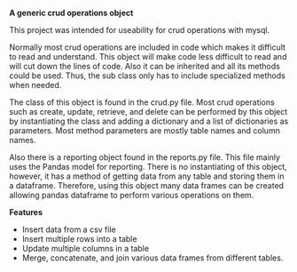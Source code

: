 **A generic crud operations object**

This project was intended for useability for crud operations with mysql. 

Normally most crud operations are included in code which makes it difficult to read and understand. This object will make code less difficult to read and will cut down the lines of code. Also it can be inherited and all its methods could be used. Thus, the sub class only has to include specialized methods when needed.

The class of this object is found in the crud.py file. Most crud operations such as create, update, retrieve, and delete can be performed by this object by instantiating the class and adding a dictionary and a list of dictionaries as parameters. Most method parameters are mostly table names and column names.

Also there is a reporting object found in the reports.py file. This file mainly uses the Pandas model for reporting. There is no instantiating of this object, however, it has a method of getting data from any table and storing them in a dataframe. Therefore, using this object many data frames can be created allowing pandas dataframe to perform various operations on them.


**Features**

* Insert data from a csv file
* Insert multiple rows into a table
* Update multiple columns in a table
* Merge, concatenate, and join various data frames from different tables.

